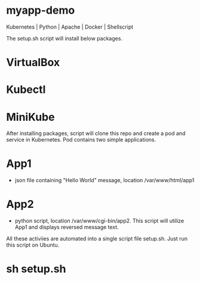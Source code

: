# myapp-demo
Kubernetes | Python | Apache | Docker | Shellscript

The setup.sh script will install below packages. 
# VirtualBox
# Kubectl
# MiniKube

After installing packages, script will clone this repo and create a pod and service in Kubernetes. Pod contains two simple applications.

# App1 
- json file containing "Hello World" message, location /var/www/html/app1
# App2 
- python script, location /var/www/cgi-bin/app2. This script will utilize App1 and displays reversed message text.

All these activiies are automated into a single script file setup.sh. Just run this script on Ubuntu.
# sh setup.sh
